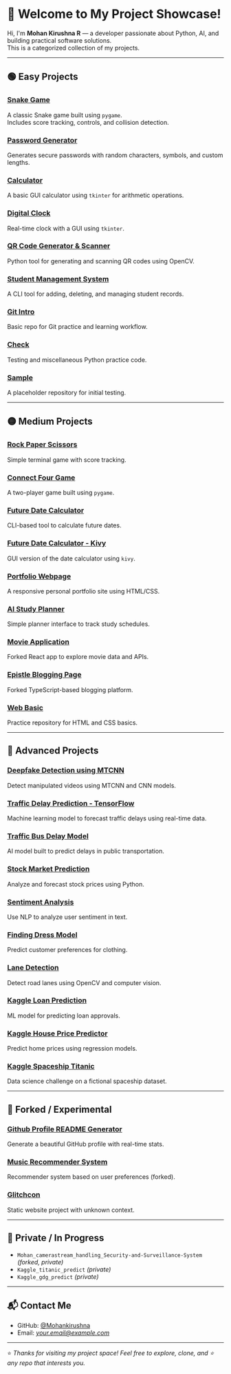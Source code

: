 # 👋 Welcome to My Project Showcase!

Hi, I'm **Mohan Kirushna R** — a developer passionate about Python, AI, and building practical software solutions.  
This is a categorized collection of my projects.

---

## 🟢 Easy Projects

### [Snake Game](https://github.com/Mohankirushna/snake-game)

A classic Snake game built using `pygame`.  
Includes score tracking, controls, and collision detection.

### [Password Generator](https://github.com/Mohankirushna/password-generator)

Generates secure passwords with random characters, symbols, and custom lengths.

### [Calculator](https://github.com/Mohankirushna/calculator)

A basic GUI calculator using `tkinter` for arithmetic operations.

### [Digital Clock](https://github.com/Mohankirushna/digital-clock)

Real-time clock with a GUI using `tkinter`.

### [QR Code Generator & Scanner](https://github.com/Mohankirushna/QR_gen_scan)

Python tool for generating and scanning QR codes using OpenCV.

### [Student Management System](https://github.com/Mohankirushna/student-manegement)

A CLI tool for adding, deleting, and managing student records.

### [Git Intro](https://github.com/Mohankirushna/git_intro)

Basic repo for Git practice and learning workflow.

### [Check](https://github.com/Mohankirushna/check)

Testing and miscellaneous Python practice code.

### [Sample](https://github.com/Mohankirushna/sample)

A placeholder repository for initial testing.

---

## 🟡 Medium Projects

### [Rock Paper Scissors](https://github.com/Mohankirushna/rock-paper-scissor-game)

Simple terminal game with score tracking.

### [Connect Four Game](https://github.com/Mohankirushna/connect-four-game)

A two-player game built using `pygame`.

### [Future Date Calculator](https://github.com/Mohankirushna/Future-Date-Calculator)

CLI-based tool to calculate future dates.

### [Future Date Calculator - Kivy](https://github.com/Mohankirushna/Future-Date-Calculator_kivy)

GUI version of the date calculator using `kivy`.

### [Portfolio Webpage](https://github.com/Mohankirushna/portfolio_webpage)

A responsive personal portfolio site using HTML/CSS.

### [AI Study Planner](https://github.com/Mohankirushna/ai_study_planner)

Simple planner interface to track study schedules.

### [Movie Application](https://github.com/Mohankirushna/movie-application)

Forked React app to explore movie data and APIs.

### [Epistle Blogging Page](https://github.com/Mohankirushna/Epistle_blogging_webpage)

Forked TypeScript-based blogging platform.

### [Web Basic](https://github.com/Mohankirushna/web_basic)

Practice repository for HTML and CSS basics.

---

## 🔴 Advanced Projects

### [Deepfake Detection using MTCNN](https://github.com/Mohankirushna/Deepfake-detection-in-videos-using-mtcnn)

Detect manipulated videos using MTCNN and CNN models.

### [Traffic Delay Prediction - TensorFlow](https://github.com/Mohankirushna/traffic_delay_tensorflow)

Machine learning model to forecast traffic delays using real-time data.

### [Traffic Bus Delay Model](https://github.com/Mohankirushna/traffic_bus_delay_model)

AI model built to predict delays in public transportation.

### [Stock Market Prediction](https://github.com/Mohankirushna/stockmarket_prediction)

Analyze and forecast stock prices using Python.

### [Sentiment Analysis](https://github.com/Mohankirushna/sentimental-analysics)

Use NLP to analyze user sentiment in text.

### [Finding Dress Model](https://github.com/Mohankirushna/findingdress_model)

Predict customer preferences for clothing.

### [Lane Detection](https://github.com/Mohankirushna/lane_detection)

Detect road lanes using OpenCV and computer vision.

### [Kaggle Loan Prediction](https://github.com/Mohankirushna/Kaggle_loan_predict)

ML model for predicting loan approvals.

### [Kaggle House Price Predictor](https://github.com/Mohankirushna/Kaggle_house_predict)

Predict home prices using regression models.

### [Kaggle Spaceship Titanic](https://github.com/Mohankirushna/Kaggle_spaceshiptitanic)

Data science challenge on a fictional spaceship dataset.

---

## 🚧 Forked / Experimental

### [Github Profile README Generator](https://github.com/Mohankirushna/github-profile-readme-generator)

Generate a beautiful GitHub profile with real-time stats.

### [Music Recommender System](https://github.com/Mohankirushna/Music_Recommender_System)

Recommender system based on user preferences (forked).

### [Glitchcon](https://github.com/Mohankirushna/glitchcon)

Static website project with unknown context.

---

## 🧠 Private / In Progress

- `Mohan_camerastream_handling_Security-and-Surveillance-System` *(forked, private)*
- `Kaggle_titanic_predict` *(private)*
- `Kaggle_gdg_predict` *(private)*

---

## 📬 Contact Me

- GitHub: [@Mohankirushna](https://github.com/Mohankirushna)
- Email: *your.email@example.com*

---

⭐ *Thanks for visiting my project space! Feel free to explore, clone, and ⭐ any repo that interests you.*
